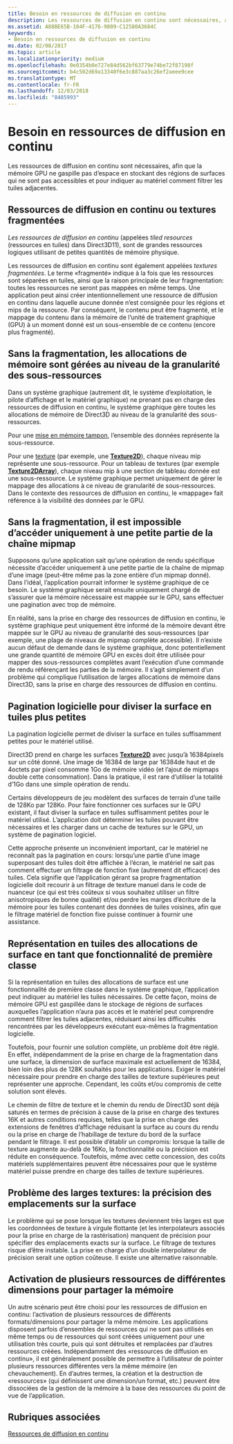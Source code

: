 ```yaml
---
title: Besoin en ressources de diffusion en continu
description: Les ressources de diffusion en continu sont nécessaires, afin que la mémoire GPU ne gaspille pas d’espace en stockant des régions de surfaces qui ne sont pas accessibles et pour indiquer au matériel comment filtrer les tuiles adjacentes.
ms.assetid: A88BE65B-104F-4176-9809-C12580A3684C
keywords:
- Besoin en ressources de diffusion en continu
ms.date: 02/08/2017
ms.topic: article
ms.localizationpriority: medium
ms.openlocfilehash: 0e0354b0e727e84d562bf63779e74be72f87198f
ms.sourcegitcommit: b4c502d69a13340f6e3c887aa3c26ef2aeee9cee
ms.translationtype: MT
ms.contentlocale: fr-FR
ms.lasthandoff: 12/03/2018
ms.locfileid: "8485993"
---
```

# <a name="the-need-for-streaming-resources"></a>Besoin en ressources de diffusion en continu


Les ressources de diffusion en continu sont nécessaires, afin que la mémoire GPU ne gaspille pas d’espace en stockant des régions de surfaces qui ne sont pas accessibles et pour indiquer au matériel comment filtrer les tuiles adjacentes.

## <a name="span-idstreamingresourcesorsparsetexturesspanspan-idstreamingresourcesorsparsetexturesspanspan-idstreamingresourcesorsparsetexturesspanstreaming-resources-or-sparse-textures"></a><span id="Streaming_resources_or_sparse_textures"></span><span id="streaming_resources_or_sparse_textures"></span><span id="STREAMING_RESOURCES_OR_SPARSE_TEXTURES"></span>Ressources de diffusion en continu ou textures fragmentées


*Les ressources de diffusion en continu* (appelées *tiled resources* (ressources en tuiles) dans Direct3D11), sont de grandes ressources logiques utilisant de petites quantités de mémoire physique.

Les ressources de diffusion en continu sont également appelées *textures fragmentées*. Le terme «fragmenté» indique à la fois que les ressources sont séparées en tuiles, ainsi que la raison principale de leur fragmentation: toutes les ressources ne seront pas mappées en même temps. Une application peut ainsi créer intentionnellement une ressource de diffusion en continu dans laquelle aucune donnée n’est consignée pour les régions et mips de la ressource. Par conséquent, le contenu peut être fragmenté, et le mappage du contenu dans la mémoire de l’unité de traitement graphique (GPU) à un moment donné est un sous-ensemble de ce contenu (encore plus fragmenté).

## <a name="span-idwithouttilingmemoryallocationsaremanagedatsubresourcegranularityspanspan-idwithouttilingmemoryallocationsaremanagedatsubresourcegranularityspanspan-idwithouttilingmemoryallocationsaremanagedatsubresourcegranularityspanwithout-tiling-memory-allocations-are-managed-at-subresource-granularity"></a><span id="Without_tiling__memory_allocations_are_managed_at_subresource_granularity"></span><span id="without_tiling__memory_allocations_are_managed_at_subresource_granularity"></span><span id="WITHOUT_TILING__MEMORY_ALLOCATIONS_ARE_MANAGED_AT_SUBRESOURCE_GRANULARITY"></span>Sans la fragmentation, les allocations de mémoire sont gérées au niveau de la granularité des sous-ressources


Dans un système graphique (autrement dit, le système d’exploitation, le pilote d’affichage et le matériel graphique) ne prenant pas en charge des ressources de diffusion en continu, le système graphique gère toutes les allocations de mémoire de Direct3D au niveau de la granularité des sous-ressources.

Pour une [mise en mémoire tampon](introduction-to-buffers.md), l’ensemble des données représente la sous-ressource.

Pour une [texture](textures.md) (par exemple, une [**Texture2D**](https://msdn.microsoft.com/library/windows/desktop/ff471525)), chaque niveau mip représente une sous-ressource. Pour un tableau de textures (par exemple [**Texture2DArray**](https://msdn.microsoft.com/library/windows/desktop/ff471526)), chaque niveau mip à une section de tableau donnée est une sous-ressource. Le système graphique permet uniquement de gérer le mappage des allocations à ce niveau de granularité de sous-ressources. Dans le contexte des ressources de diffusion en continu, le «mappage» fait référence à la visibilité des données par le GPU.

## <a name="span-idwithouttilingcantaccessonlyasmallportionofmipmapchainspanspan-idwithouttilingcantaccessonlyasmallportionofmipmapchainspanspan-idwithouttilingcantaccessonlyasmallportionofmipmapchainspanwithout-tiling-cant-access-only-a-small-portion-of-mipmap-chain"></a><span id="Without_tiling__can_t_access_only_a_small_portion_of_mipmap_chain"></span><span id="without_tiling__can_t_access_only_a_small_portion_of_mipmap_chain"></span><span id="WITHOUT_TILING__CAN_T_ACCESS_ONLY_A_SMALL_PORTION_OF_MIPMAP_CHAIN"></span>Sans la fragmentation, il est impossible d’accéder uniquement à une petite partie de la chaîne mipmap


Supposons qu’une application sait qu’une opération de rendu spécifique nécessite d’accéder uniquement à une petite partie de la chaîne de mipmap d’une image (peut-être même pas la zone entière d’un mipmap donné). Dans l’idéal, l’application pourrait informer le système graphique de ce besoin. Le système graphique serait ensuite uniquement chargé de s’assurer que la mémoire nécessaire est mappée sur le GPU, sans effectuer une pagination avec trop de mémoire.

En réalité, sans la prise en charge des ressources de diffusion en continu, le système graphique peut uniquement être informé de la mémoire devant être mappée sur le GPU au niveau de granularité des sous-ressources (par exemple, une plage de niveaux de mipmap complète accessible). Il n’existe aucun défaut de demande dans le système graphique, donc potentiellement une grande quantité de mémoire GPU en excès doit être utilisée pour mapper des sous-ressources complètes avant l’exécution d’une commande de rendu référençant les parties de la mémoire. Il s’agit simplement d’un problème qui complique l’utilisation de larges allocations de mémoire dans Direct3D, sans la prise en charge des ressources de diffusion en continu.

## <a name="span-idsoftwarepagingtobreakthesurfaceintosmallertilesspanspan-idsoftwarepagingtobreakthesurfaceintosmallertilesspanspan-idsoftwarepagingtobreakthesurfaceintosmallertilesspansoftware-paging-to-break-the-surface-into-smaller-tiles"></a><span id="Software_paging_to_break_the_surface_into_smaller_tiles"></span><span id="software_paging_to_break_the_surface_into_smaller_tiles"></span><span id="SOFTWARE_PAGING_TO_BREAK_THE_SURFACE_INTO_SMALLER_TILES"></span>Pagination logicielle pour diviser la surface en tuiles plus petites


La pagination logicielle permet de diviser la surface en tuiles suffisamment petites pour le matériel utilisé.

Direct3D prend en charge les surfaces [**Texture2D**](https://msdn.microsoft.com/library/windows/desktop/ff471525) avec jusqu’à 16384pixels sur un côté donné. Une image de 16384 de large par 16384de haut et de 4octets par pixel consomme 1Go de mémoire vidéo (et l’ajout de mipmaps double cette consommation). Dans la pratique, il est rare d’utiliser la totalité d’1Go dans une simple opération de rendu.

Certains développeurs de jeu modèlent des surfaces de terrain d’une taille de 128Ko par 128Ko. Pour faire fonctionner ces surfaces sur le GPU existant, il faut diviser la surface en tuiles suffisamment petites pour le matériel utilisé. L’application doit déterminer les tuiles pouvant être nécessaires et les charger dans un cache de textures sur le GPU, un système de pagination logiciel.

Cette approche présente un inconvénient important, car le matériel ne reconnaît pas la pagination en cours: lorsqu’une partie d’une image superposant des tuiles doit être affichée à l’écran, le matériel ne sait pas comment effectuer un filtrage de fonction fixe (autrement dit efficace) des tuiles. Cela signifie que l’application gérant sa propre fragmentation logicielle doit recourir à un filtrage de texture manuel dans le code de nuanceur (ce qui est très coûteux si vous souhaitez utiliser un filtre anisotropiques de bonne qualité) et/ou perdre les marges d’écriture de la mémoire pour les tuiles contenant des données de tuiles voisines, afin que le filtrage matériel de fonction fixe puisse continuer à fournir une assistance.

## <a name="span-idmakingtiledrepresentationofsurfaceallocationsafirst-classfeaturespanspan-idmakingtiledrepresentationofsurfaceallocationsafirst-classfeaturespanspan-idmakingtiledrepresentationofsurfaceallocationsafirst-classfeaturespanmaking-tiled-representation-of-surface-allocations-a-first-class-feature"></a><span id="Making_tiled_representation_of_surface_allocations_a_first-class_feature"></span><span id="making_tiled_representation_of_surface_allocations_a_first-class_feature"></span><span id="MAKING_TILED_REPRESENTATION_OF_SURFACE_ALLOCATIONS_A_FIRST-CLASS_FEATURE"></span>Représentation en tuiles des allocations de surface en tant que fonctionnalité de première classe


Si la représentation en tuiles des allocations de surface est une fonctionnalité de première classe dans le système graphique, l’application peut indiquer au matériel les tuiles nécessaires. De cette façon, moins de mémoire GPU est gaspillée dans le stockage de régions de surfaces auxquelles l’application n’aura pas accès et le matériel peut comprendre comment filtrer les tuiles adjacentes, réduisant ainsi les difficultés rencontrées par les développeurs exécutant eux-mêmes la fragmentation logicielle.

Toutefois, pour fournir une solution complète, un problème doit être réglé. En effet, indépendamment de la prise en charge de la fragmentation dans une surface, la dimension de surface maximale est actuellement de 16384, bien loin des plus de 128K souhaités pour les applications. Exiger le matériel nécessaire pour prendre en charge des tailles de texture supérieures peut représenter une approche. Cependant, les coûts et/ou compromis de cette solution sont élevés.

Le chemin de filtre de texture et le chemin du rendu de Direct3D sont déjà saturés en termes de précision à cause de la prise en charge des textures 16K et autres conditions requises, telles que la prise en charge des extensions de fenêtres d’affichage réduisant la surface au cours du rendu ou la prise en charge de l’habillage de texture du bord de la surface pendant le filtrage. Il est possible d’établir un compromis: lorsque la taille de texture augmente au-delà de 16Ko, la fonctionnalité ou la précision est réduite en conséquence. Toutefois, même avec cette concession, des coûts matériels supplémentaires peuvent être nécessaires pour que le système matériel puisse prendre en charge des tailles de texture supérieures.

## <a name="span-idissuewithlargetexturesprecisionforlocationsonsurfacespanspan-idissuewithlargetexturesprecisionforlocationsonsurfacespanspan-idissuewithlargetexturesprecisionforlocationsonsurfacespanissue-with-large-textures-precision-for-locations-on-surface"></a><span id="Issue_with_large_textures__precision_for_locations_on_surface"></span><span id="issue_with_large_textures__precision_for_locations_on_surface"></span><span id="ISSUE_WITH_LARGE_TEXTURES__PRECISION_FOR_LOCATIONS_ON_SURFACE"></span>Problème des larges textures: la précision des emplacements sur la surface


Le problème qui se pose lorsque les textures deviennent très larges est que les coordonnées de texture à virgule flottante (et les interpolateurs associés pour la prise en charge de la rastérisation) manquent de précision pour spécifier des emplacements exacts sur la surface. Le filtrage de textures risque d’être instable. La prise en charge d’un double interpolateur de précision serait une option coûteuse. Il existe une alternative raisonnable.

## <a name="span-idenablingmultipleresourcesofdifferentdimensionstosharememoryspanspan-idenablingmultipleresourcesofdifferentdimensionstosharememoryspanspan-idenablingmultipleresourcesofdifferentdimensionstosharememoryspanenabling-multiple-resources-of-different-dimensions-to-share-memory"></a><span id="Enabling_multiple_resources_of_different_dimensions_to_share_memory"></span><span id="enabling_multiple_resources_of_different_dimensions_to_share_memory"></span><span id="ENABLING_MULTIPLE_RESOURCES_OF_DIFFERENT_DIMENSIONS_TO_SHARE_MEMORY"></span>Activation de plusieurs ressources de différentes dimensions pour partager la mémoire


Un autre scénario peut être choisi pour les ressources de diffusion en continu: l’activation de plusieurs ressources de différents formats/dimensions pour partager la même mémoire. Les applications disposent parfois d’ensembles de ressources qui ne sont pas utilisés en même temps ou de ressources qui sont créées uniquement pour une utilisation très courte, puis qui sont détruites et remplacées par d’autres ressources créées. Indépendamment des «ressources de diffusion en continu», il est généralement possible de permettre à l’utilisateur de pointer plusieurs ressources différentes vers la même mémoire (en chevauchement). En d’autres termes, la création et la destruction de «ressources» (qui définissent une dimension/un format, etc.) peuvent être dissociées de la gestion de la mémoire à la base des ressources du point de vue de l’application.

## <a name="span-idrelated-topicsspanrelated-topics"></a><span id="related-topics"></span>Rubriques associées


[Ressources de diffusion en continu](streaming-resources.md)

 

 





